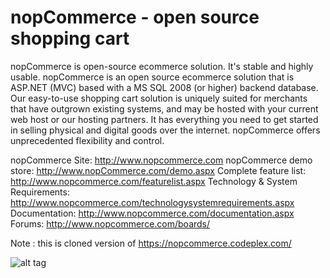 nopCommerce - open source shopping cart
============

nopCommerce is open-source ecommerce solution. It's stable and highly usable. nopCommerce is an open source ecommerce solution that is ASP.NET (MVC) based with a MS SQL 2008 (or higher) backend database. Our easy-to-use shopping cart solution is uniquely suited for merchants that have outgrown existing systems, and may be hosted with your current web host or our hosting partners. It has everything you need to get started in selling physical and digital goods over the internet. nopCommerce offers unprecedented flexibility and control.


nopCommerce Site: http://www.nopcommerce.com
nopCommerce demo store: http://www.nopCommerce.com/demo.aspx
Complete feature list: http://www.nopcommerce.com/featurelist.aspx
Technology & System Requirements: http://www.nopcommerce.com/technologysystemrequirements.aspx
Documentation: http://www.nopcommerce.com/documentation.aspx
Forums: http://www.nopcommerce.com/boards/


Note : this is cloned version of https://nopcommerce.codeplex.com/

![alt tag](https://ci.appveyor.com/api/projects/status/spiblb82pquv0610?svg=true)
